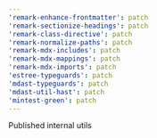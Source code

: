 ```yaml
---
'remark-enhance-frontmatter': patch
'remark-sectionize-headings': patch
'remark-class-directive': patch
'remark-normalize-paths': patch
'remark-mdx-includes': patch
'remark-mdx-mappings': patch
'remark-mdx-imports': patch
'estree-typeguards': patch
'mdast-typeguards': patch
'mdast-util-hast': patch
'mintest-green': patch
---
```


Published internal utils
